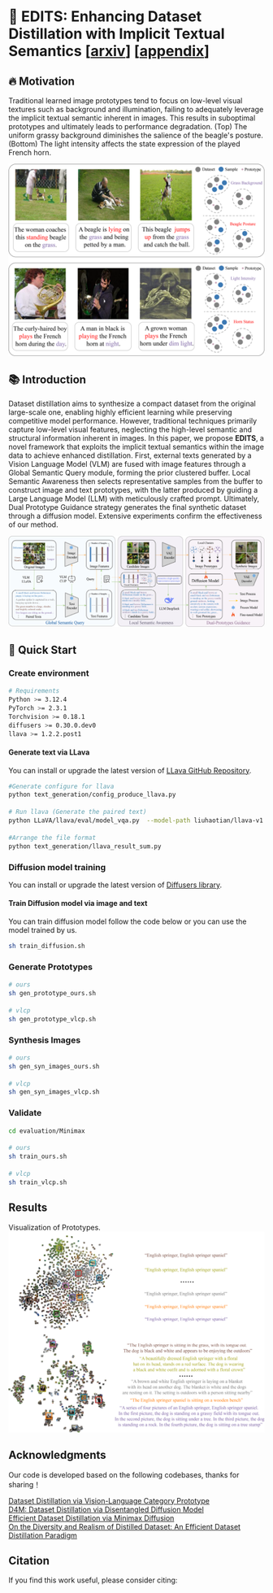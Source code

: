 # 📝 EDITS: Enhancing Dataset Distillation with Implicit Textual Semantics [**[arxiv](https://arxiv.org/abs/2509.13858)**] [**[appendix](https://)**]  
## 🔥 Motivation

Traditional learned image prototypes tend to focus on low-level visual textures such as background and illumination, failing to adequately leverage the implicit textual semantic inherent in images. This results in suboptimal prototypes and ultimately leads to performance degradation. (Top) The uniform grassy background diminishes the salience of the beagle's posture. (Bottom) The light intensity affects the state expression of the played French horn.

![Overview of EDITS](figure/motivation.png)


## 📚 Introduction

Dataset distillation aims to synthesize a compact dataset from the original large-scale one, enabling highly efficient learning while preserving competitive model performance. However, traditional techniques primarily capture low-level visual features, neglecting the high-level semantic and structural information inherent in images. In this paper, we propose **EDITS**, a novel framework that exploits the implicit textual semantics within the image data to achieve enhanced distillation. First, external texts generated by a Vision Language Model (VLM) are fused with image features through a Global Semantic Query module, forming the prior clustered buffer. Local Semantic Awareness then selects representative samples from the buffer to construct image and text prototypes, with the latter produced by guiding a Large Language Model (LLM) with meticulously crafted prompt. Ultimately, Dual Prototype Guidance strategy generates the final synthetic dataset through a diffusion model. Extensive experiments confirm the effectiveness of our method.

![Overview of EDITS](figure/overview.png)

## 🚀 Quick Start

### Create environment
```sh
# Requirements
Python >= 3.12.4
PyTorch >= 2.3.1
Torchvision >= 0.18.1
diffusers >= 0.30.0.dev0
llava >= 1.2.2.post1
```
#### Generate text via LLava
You can install or upgrade the latest version of [LLava GitHub Repository](https://github.com/haotian-liu/LLaVA).
```sh
#Generate configure for llava
python text_generation/config_produce_llava.py

# Run llava (Generate the paired text)
python LLaVA/llava/eval/model_vqa.py  --model-path liuhaotian/llava-v1.5-7b --question-file data/output.json  --image-folder    ImageWoof/train   --answers-file  data/answer-file-our.jsonl

#Arrange the file format
python text_generation/llava_result_sum.py
```
### Diffusion model training
You can install or upgrade the latest version of [Diffusers library](https://github.com/huggingface/diffusers/tree/main).

#### Train Diffusion model via image and text
You can train diffusion model follow the code below or you can use the model trained by us.
```sh
sh train_diffusion.sh
```

### Generate Prototypes

```sh
# ours
sh gen_prototype_ours.sh

# vlcp
sh gen_prototype_vlcp.sh
```

### Synthesis Images
```sh
# ours
sh gen_syn_images_ours.sh

# vlcp
sh gen_syn_images_vlcp.sh
```

### Validate
```sh
cd evaluation/Minimax

# ours
sh train_ours.sh

# vlcp
sh train_vlcp.sh
```
## Results
Visualization of Prototypes.<br>
![Overview of EDITS](figure/visualization.png)<br>

## Acknowledgments
Our code is developed based on the following codebases, thanks for sharing！<br>

[Dataset Distillation via Vision-Language Category Prototype](https://github.com/zou-yawen/Dataset-Distillation-via-Vision-Language-Category-Prototype/)<br>
[D4M: Dataset Distillation via Disentangled Diffusion Model](https://github.com/suduo94/D4M?tab=readme-ov-file#-acknowledgments)<br>
[Efficient Dataset Distillation via Minimax Diffusion](https://github.com/vimar-gu/MinimaxDiffusion)<br>
[On the Diversity and Realism of Distilled Dataset: An Efficient Dataset Distillation Paradigm](https://github.com/LINs-lab/RDED)

## Citation
If you find this work useful, please consider citing:

```bibtex

